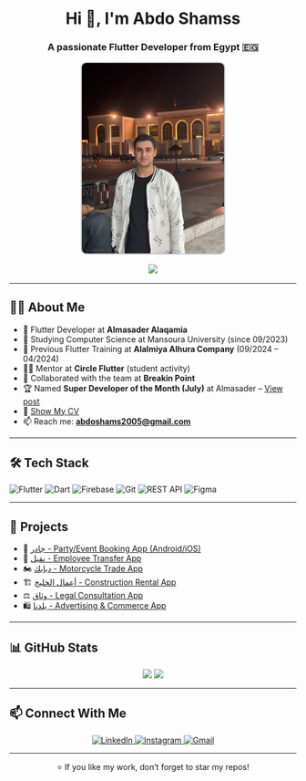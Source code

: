 
<h1 align="center">Hi 👋, I'm Abdo Shamss</h1>
<h3 align="center">A passionate Flutter Developer from Egypt 🇪🇬</h3>

<p align="center">
  <img src="abdo_shamss_photo.jpeg" alt="Abdo Shamss" width="250" style="border-radius: 10px; border: 2px solid #ccc;" />
</p>

<p align="center">
  <img src="https://readme-typing-svg.herokuapp.com?color=36BCF7&lines=Mobile+App+Developer;Flutter+%26+Dart+Expert;Clean+Code+Lover;Team+Contributor;Always+Learning+🚀" />
</p>

---

## 🧑‍💻 About Me

- 🔭 Flutter Developer at **Almasader Alaqamia**
- 🌱 Studying Computer Science at Mansoura University (since 09/2023)
- 💼 Previous Flutter Training at **Alalmiya Alhura Company** (09/2024 – 04/2024)
- 🧑‍🏫 Mentor at **Circle Flutter** (student activity)
- 👥 Collaborated with the team at **Breakin Point**
- 🏆 Named **Super Developer of the Month (July)** at Almasader – [View post](https://www.linkedin.com/posts/almasader4it_superdeveloperofthemonth-almasaderalraqmiateam-activity-7357708060645015552-23B2?utm_source=share&utm_medium=member_desktop&rcm=ACoAADxVDjEBmpxmKFqTAirT05YcBlLekIFgk84)
- 📄 [Show My CV](https://flowcv.com/resume/csomeeg7uwnq)
- 📫 Reach me: **abdoshams2005@gmail.com**

---

## 🛠️ Tech Stack

![Flutter](https://img.shields.io/badge/Flutter-02569B?style=for-the-badge&logo=flutter&logoColor=white)
![Dart](https://img.shields.io/badge/Dart-0175C2?style=for-the-badge&logo=dart&logoColor=white)
![Firebase](https://img.shields.io/badge/Firebase-FFCA28?style=for-the-badge&logo=firebase&logoColor=black)
![Git](https://img.shields.io/badge/Git-F05032?style=for-the-badge&logo=git&logoColor=white)
![REST API](https://img.shields.io/badge/REST-API-FF6F00?style=for-the-badge)
![Figma](https://img.shields.io/badge/Figma-F24E1E?style=for-the-badge&logo=figma&logoColor=white)

---

## 📱 Projects

- 🎉 [جادر - Party/Event Booking App (Android/iOS)](https://play.google.com/store/apps/details?id=com.masader.jader.jader)
- 🚚 [نقیل - Employee Transfer App](https://play.google.com/store/apps/details?id=com.masader.naqel.naqel)
- 🏍 [دبابك - Motorcycle Trade App](https://play.google.com/store/apps/details?id=com.masader.dbabk)
- 🏗 [أعمال الخليج - Construction Rental App](https://play.google.com/store/apps/details?id=com.masader.gulfBussiness)
- ⚖ [وثاق - Legal Consultation App](https://play.google.com/store/apps/details?id=com.masader.weissak)
- 🛍 [بلدنا - Advertising & Commerce App](https://play.google.com/store/apps/details?id=com.masader.baladna)

---

## 📊 GitHub Stats

<p align="center">
  <img src="https://github-readme-stats.vercel.app/api?username=abdoshamss&show_icons=true&theme=tokyonight" height="165">
  <img src="https://github-readme-stats.vercel.app/api/top-langs/?username=abdoshamss&layout=compact&theme=tokyonight" height="165">
</p>

---

## 📫 Connect With Me

<p align="center">
  <a href="https://www.linkedin.com/in/abdo-shamss-041ba0242/" target="_blank">
    <img alt="LinkedIn" src="https://img.shields.io/badge/LinkedIn-Abdo%20Shamss-blue?style=for-the-badge&logo=linkedin">
  </a>
  <a href="https://www.instagram.com/abdoshamss" target="_blank">
    <img alt="Instagram" src="https://img.shields.io/badge/Instagram-abdoshamss-E1306C?style=for-the-badge&logo=instagram&logoColor=white">
  </a>
  <a href="mailto:abdoshams2005@gmail.com">
    <img alt="Gmail" src="https://img.shields.io/badge/Email-abdoshams2005@gmail.com-D14836?style=for-the-badge&logo=gmail&logoColor=white">
  </a>
</p>

---

<p align="center">⭐️ If you like my work, don’t forget to star my repos!</p>
